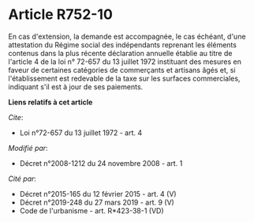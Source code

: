# Article R752-10

En cas d'extension, la demande est accompagnée, le cas échéant, d'une attestation du Régime social des indépendants reprenant
les éléments contenus dans la plus récente déclaration annuelle établie au titre de l'article 4 de la loi n° 72-657 du 13
juillet 1972 instituant des mesures en faveur de certaines catégories de commerçants et artisans âgés et, si l'établissement
est redevable de la taxe sur les surfaces commerciales, indiquant s'il est à jour de ses paiements.

**Liens relatifs à cet article**

_Cite_:

  - Loi n°72-657 du 13 juillet 1972 - art. 4

_Modifié par_:

  - Décret n°2008-1212 du 24 novembre 2008 - art. 1

_Cité par_:

  - Décret n°2015-165 du 12 février 2015 - art. 4 (V)
  - Décret n°2019-248 du 27 mars 2019 - art. 9 (V)
  - Code de l'urbanisme - art. R*423-38-1 (VD)
